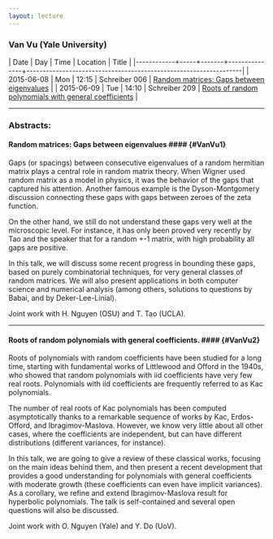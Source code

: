 ```yaml
---
layout: lecture
---
```


### Van Vu (Yale University)<a id="VanVu"></a>

|       Date | Day |  Time | Location      | Title                                                            |
|------------+-----+-------+---------------+------------------------------------------------------------------|
| 2015-06-08 | Mon | 12:15 | Schreiber 006 | [Random matrices: Gaps between eigenvalues](#VanVu1)             |
| 2015-06-09 | Tue | 14:10 | Schreiber 209 | [Roots of random polynomials with general coefficients](#VanVu2) |

<!--+++-->
---

### Abstracts: ###

#### Random matrices: Gaps between eigenvalues #### {#VanVu1}

Gaps (or spacings) between consecutive eigenvalues of a random hermitian matrix plays a central role in random matrix theory.
When Wigner used random matrix as a model in physics, it was the behavior of the gaps that captured his attention.
Another famous example is the  Dyson-Montgomery discussion  connecting these gaps with gaps between zeroes of the zeta function.

On the other hand, we still do not understand these gaps very well  at the microscopic level. For instance, it has only been proved very recently by Tao and the speaker that  for a random +-1 matrix, with high probability  all gaps are positive.

In this talk, we will discuss some recent progress in bounding these gaps, based on purely combinatorial techniques,
 for very general classes of random matrices. We will also present  applications in both computer science
and numerical analysis (among others, solutions to  questions by Babai, and by Deker-Lee-Linial).

Joint work with H. Nguyen (OSU) and T. Tao (UCLA).

---

#### Roots of random polynomials with general coefficients. #### {#VanVu2}

Roots of polynomials  with random coefficients have been studied for a long time,
starting with fundamental works of Littlewood and Offord in the 1940s, who showed that
random polynomials  with iid coefficients have very few  real roots.  Polynomials with iid coefficients are frequently referred to
as Kac polynomials.

The number of real roots of Kac polynomials has been computed
asymptotically  thanks to a remarkable sequence of works by Kac, Erdos-Offord, and Ibragimov-Maslova.
However, we know very little about all other cases, where the coefficients are independent, but can have different distributions
(different variances, for instance).

In this talk, we are going to give a  review of these classical works, focusing on the main ideas behind them,  and then
 present a recent development that provides a good understanding for polynomials with general coefficients with moderate growth (these coefficients can even have
implicit variances).  As a corollary, we   refine and extend Ibragimov-Maslova result for hyperbolic  polynomials. The talk is self-contained and several open questions will also be
discussed.

Joint work with O. Nguyen (Yale) and Y. Do (UoV).
